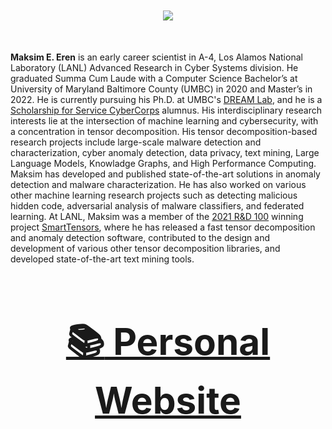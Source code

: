 <div align="center", style="font-size: 50px">

  <img src="https://github-readme-stats.vercel.app/api?username=MaksimEkin&show_icons=true&hide_border=true&theme=dracula&count_private=True&hide_rank=True"></img>

</div>

**Maksim E. Eren** is an early career scientist in A-4, Los Alamos National Laboratory (LANL) Advanced Research in Cyber Systems division. He graduated Summa Cum Laude with a Computer Science Bachelor’s at University of Maryland Baltimore County (UMBC) in 2020 and Master’s in 2022. He is currently pursuing his Ph.D. at UMBC's [DREAM Lab](https://umbc-dream-lab.github.io), and he is a [Scholarship for Service CyberCorps](https://www.sfs.opm.gov) alumnus. His interdisciplinary research interests lie at the intersection of machine learning and cybersecurity, with a concentration in tensor decomposition. His tensor decomposition-based research projects include large-scale malware detection and characterization, cyber anomaly detection, data privacy, text mining, Large Language Models, Knowladge Graphs, and High Performance Computing. Maksim has developed and published state-of-the-art solutions in anomaly detection and malware characterization. He has also worked on various other machine learning research projects such as detecting malicious hidden code, adversarial analysis of malware classifiers, and federated learning. At LANL, Maksim was a member of the [2021 R&D 100](https://www.rdworldonline.com/2021-rd-100-award-winners/) winning project [SmartTensors](https://www.lanl.gov/collaboration/smart-tensors/), where he has released a fast tensor decomposition and anomaly detection software, contributed to the design and development of various other tensor decomposition libraries, and developed state-of-the-art text mining tools.


<div align="center", style="font-size: 50px">

### [:books: Personal Website](https://www.maksimeren.com)
</div>
